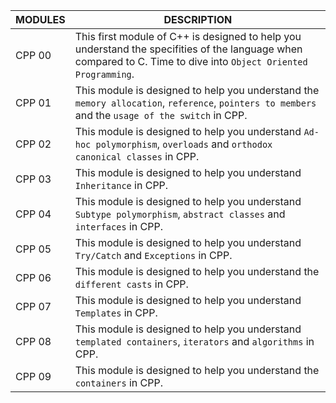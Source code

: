 | MODULES | DESCRIPTION |
| --- | --- |
| CPP 00 | This first module of C++ is designed to help you understand the specifities of the language when compared to C. Time to dive into `Object Oriented Programming`. |
| CPP 01 | This module is designed to help you understand the `memory allocation`, `reference`, `pointers to members` and the `usage of the switch` in CPP. |
| CPP 02 | This module is designed to help you understand `Ad-hoc polymorphism`, `overloads` and `orthodox canonical classes` in CPP. |
| CPP 03 | This module is designed to help you understand `Inheritance` in CPP. |
| CPP 04 | This module is designed to help you understand `Subtype polymorphism`, `abstract classes` and `interfaces` in CPP. |
| CPP 05 | This module is designed to help you understand `Try/Catch` and `Exceptions` in CPP. |
| CPP 06 | This module is designed to help you understand the `different casts` in CPP. |
| CPP 07 | This module is designed to help you understand `Templates` in CPP. |
| CPP 08 | This module is designed to help you understand `templated containers`, `iterators` and `algorithms` in CPP. |
| CPP 09 | This module is designed to help you understand the `containers` in CPP. |
